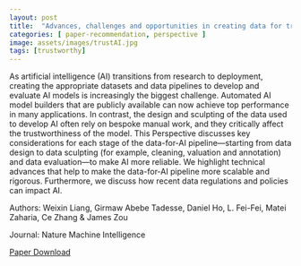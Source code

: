 ```yaml
---
layout: post
title:  "Advances, challenges and opportunities in creating data for trustworthy AI"
categories: [ paper-recommendation, perspective ]
image: assets/images/trustAI.jpg
tags: [trustworthy]
---
```

As artificial intelligence (AI) transitions from research to deployment, creating the appropriate datasets and data pipelines to develop and evaluate AI models is increasingly the biggest challenge. Automated AI model builders that are publicly available can now achieve top performance in many applications. In contrast, the design and sculpting of the data used to develop AI often rely on bespoke manual work, and they critically affect the trustworthiness of the model. This Perspective discusses key considerations for each stage of the data-for-AI pipeline—starting from data design to data sculpting (for example, cleaning, valuation and annotation) and data evaluation—to make AI more reliable. We highlight technical advances that help to make the data-for-AI pipeline more scalable and rigorous. Furthermore, we discuss how recent data regulations and policies can impact AI.

 Authors: Weixin Liang, Girmaw Abebe Tadesse, Daniel Ho, L. Fei-Fei, Matei Zaharia, Ce Zhang & James Zou

Journal: Nature Machine Intelligence

[Paper Download](https://www.nature.com/articles/s42256-022-00516-1)
